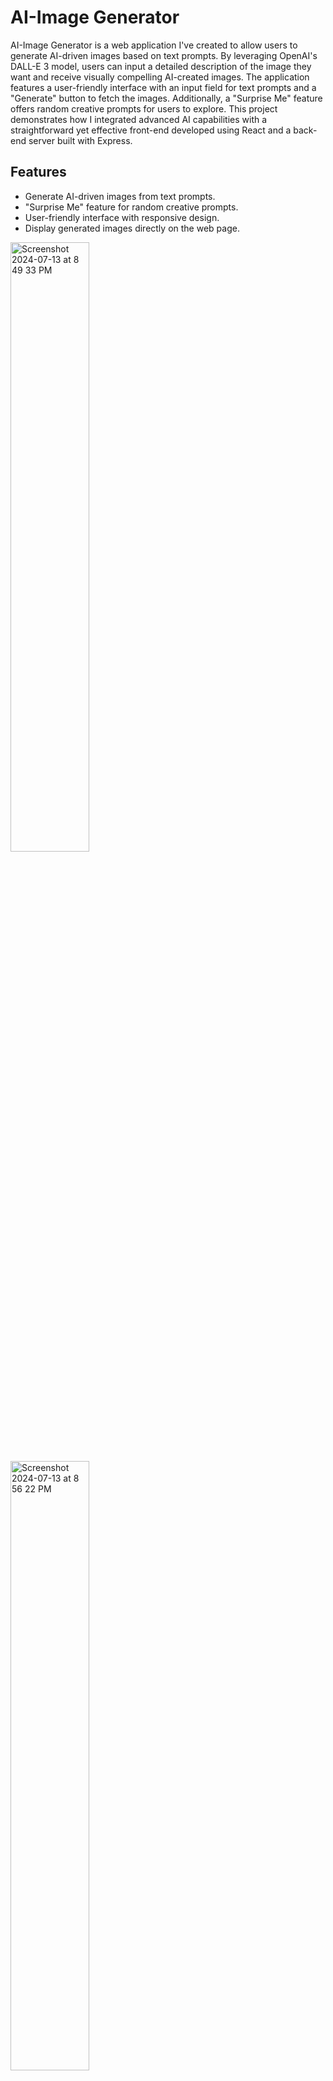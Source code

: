 # AI-Image Generator

AI-Image Generator is a web application I've created to allow users to generate AI-driven images based on text prompts. By leveraging OpenAI's DALL-E 3 model, users can input a detailed description of the image they want and receive visually compelling AI-created images. The application features a user-friendly interface with an input field for text prompts and a "Generate" button to fetch the images. Additionally, a "Surprise Me" feature offers random creative prompts for users to explore. This project demonstrates how I integrated advanced AI capabilities with a straightforward yet effective front-end developed using React and a back-end server built with Express.

## Features

- Generate AI-driven images from text prompts.
- "Surprise Me" feature for random creative prompts.
- User-friendly interface with responsive design.
- Display generated images directly on the web page.

<img src="https://github.com/user-attachments/assets/b55ccef3-4d48-42f2-91b8-0666fcd484ca" alt="Screenshot 2024-07-13 at 8 49 33 PM" width="50%">
<img src="https://github.com/user-attachments/assets/1a1e3376-0dc9-4cf7-be67-793f26777aed" alt="Screenshot 2024-07-13 at 8 56 22 PM" width="50%">

## Technologies Used

### Frontend
- **React**: A JavaScript library for building user interfaces.
- **JavaScript**: The programming language used for client-side scripting.
- **CSS**: For styling the application.
- **JSX**: A syntax extension for JavaScript used with React to describe what the UI should look like.

### Backend
- **Node.js**: A JavaScript runtime for server-side programming.
- **Express.js**: A web application framework for Node.js.


### AI Model
- **OpenAI's DALL-E 3**: A powerful AI model for generating images from text prompts.

<img src="https://github.com/user-attachments/assets/722cbe51-bca9-4c6b-9943-5f78ed60ae3b" alt="React Logo" width="10%" height="100">  <img src="https://github.com/user-attachments/assets/e56f3ab1-053e-4a3f-8590-f78c8652a978" alt="JavaScript Logo" width="10%" height="100">
